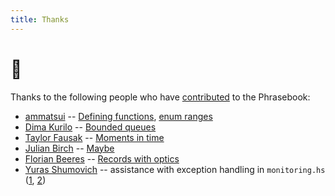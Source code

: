 ```yaml
---
title: Thanks
---
```


# 🖤

Thanks to the following people who have [contributed](https://typeclasses.github.io/haskell-phrasebook/contributing) to the Phrasebook:

- [ammatsui](https://github.com/ammatsui) -- [Defining functions](https://github.com/typeclasses/haskell-phrasebook/pull/16), [enum ranges](https://github.com/typeclasses/haskell-phrasebook/pull/17)
- [Dima Kurilo](https://twitter.com/DimaKurilo) -- [Bounded queues](https://github.com/typeclasses/haskell-phrasebook/pull/18)
- [Taylor Fausak](https://taylor.fausak.me) -- [Moments in time](https://github.com/typeclasses/haskell-phrasebook/pull/19)
- [Julian Birch](https://colourcoding.net/) -- [Maybe](https://github.com/typeclasses/haskell-phrasebook/commit/518a0cb1cfd8ab7b583cfb699749259c018b47a9)
- [Florian Beeres](https://fbrs.io/) -- [Records with optics](https://github.com/typeclasses/haskell-phrasebook/pull/34)
- [Yuras Shumovich](https://twitter.com/shumovichy) -- assistance with exception handling in `monitoring.hs` ([1](https://twitter.com/shumovichy/status/1207093768182288386), [2](https://twitter.com/shumovichy/status/1207637508412059648))
